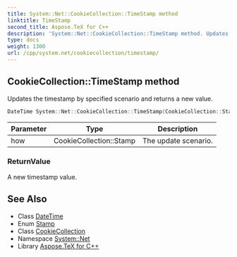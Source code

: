 ```yaml
---
title: System::Net::CookieCollection::TimeStamp method
linktitle: TimeStamp
second_title: Aspose.TeX for C++
description: 'System::Net::CookieCollection::TimeStamp method. Updates the timestamp by specified scenario and returns a new value in C++.'
type: docs
weight: 1300
url: /cpp/system.net/cookiecollection/timestamp/
---
```

## CookieCollection::TimeStamp method


Updates the timestamp by specified scenario and returns a new value.

```cpp
DateTime System::Net::CookieCollection::TimeStamp(CookieCollection::Stamp how)
```


| Parameter | Type | Description |
| --- | --- | --- |
| how | CookieCollection::Stamp | The update scenario. |

### ReturnValue

A new timestamp value.

## See Also

* Class [DateTime](../../../system/datetime/)
* Enum [Stamp](../stamp/)
* Class [CookieCollection](../)
* Namespace [System::Net](../../)
* Library [Aspose.TeX for C++](../../../)
